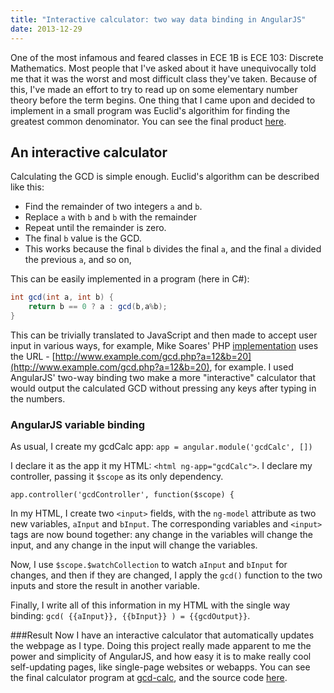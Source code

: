 ```yaml
---
title: "Interactive calculator: two way data binding in AngularJS"
date: 2013-12-29
---
```

One of the most infamous and feared classes in ECE 1B is ECE 103: Discrete Mathematics. Most people that I've asked about it have unequivocally told me that it was the worst and most difficult class they've taken. Because of this, I've made an effort to try to read up on some elementary number theory before the term begins. One thing that I came upon and decided to implement in a small program was Euclid's algorithim for finding the greatest common denominator. You can see the final product [here](http://www.victorszeto.com/gcd-calc).

## An interactive calculator
Calculating the GCD is simple enough. Euclid's algorithm can be described like this: 

* Find the remainder of two integers `a` and `b`. 
* Replace `a` with `b` and `b` with the remainder
* Repeat until the remainder is zero.
* The final `b` value is the GCD.
* This works because the final `b` divides the final `a`, and the final `a` divided the previous `a`, and so on,

This can be easily implemented in a program (here in C#):
```cs
int gcd(int a, int b) {
    return b == 0 ? a : gcd(b,a%b);
}
```
This can be trivially translated to JavaScript and then made to accept user input in various ways, for example,  Mike Soares' PHP [implementation](https://github.com/mikesoares/gcd_calculator) uses the URL - [http://www.example.com/gcd.php?a=12&b=20](http://www.example.com/gcd.php?a=12&b=20), for example. I used AngularJS' two-way binding two make a more "interactive" calculator that would output the calculated GCD without pressing any keys after typing in the numbers.

### AngularJS variable binding

As usual, I create my gcdCalc app:
`app = angular.module('gcdCalc', [])`

I declare it as the app it my HTML: `<html ng-app="gcdCalc">`. I declare my controller, passing it `$scope` as its only dependency.

`app.controller('gcdController', function($scope) {`

In my HTML, I create two `<input>` fields, with the `ng-model` attribute as two new variables, `aInput` and `bInput`. The corresponding variables and `<input>` tags are now bound together: any change in the variables will change the input, and any change in the input will change the variables. 

Now, I use `$scope.$watchCollection` to watch `aInput` and `bInput` for changes, and then if they are changed, I apply the `gcd()` function to the two inputs and store the result in another variable.

Finally, I write all of this information in my HTML with the single way binding: `gcd( {{aInput}}, {{bInput}} ) = {{gcdOutput}}`. 

###Result
Now I have an interactive calculator that automatically updates the webpage as I type. Doing this project really made apparent to me the power and simplicity of AngularJS, and how easy it is to make really cool self-updating pages, like single-page websites or webapps. You can see the final calculator program at [gcd-calc](http://victorszeto.com/gcd-calc), and the source code [here](http://www.victorszeto.com/gcd-calc/gcd.js).
